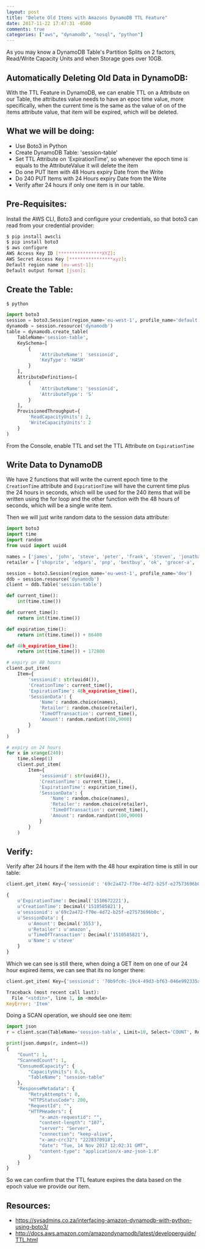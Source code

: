 ```yaml
---
layout: post
title: "Delete Old Items with Amazons DynamoDB TTL Feature"
date: 2017-11-22 17:47:31 -0500
comments: true
categories: ["aws", "dynamodb", "nosql", "python"] 
---
```


As you may know a DynamoDB Table's Partition Splits on 2 factors, Read/Write Capacity Units and when Storage goes over 10GB. 

## Automatically Deleting Old Data in DynamoDB:

With the TTL Feature in DynamoDB, we can enable TTL on a Attribute on our Table, the attributes value needs to have an epoc time value, more specifically, when the current time is the same as the value of on of the items attribute value, that item will be expired, which will be deleted.

## What we will be doing:

- Use Boto3 in Python
- Create DynamoDB Table: 'session-table'
- Set TTL Attribute on 'ExpirationTime', so whenever the epoch time is equals to the AttributeValue it will delete the item
- Do one PUT Item with 48 Hours expiry Date from the Write
- Do 240 PUT Items with 24 Hours expiry Date from the Write
- Verify after 24 hours if only one item is in our table.

## Pre-Requisites:

Install the AWS CLI, Boto3 and configure your credentials, so that boto3 can read from your credential provider:

```bash
$ pip install awscli
$ pip install boto3
$ aws configure
AWS Access Key ID [****************XYZ]: 
AWS Secret Access Key [****************xyz]: 
Default region name [eu-west-1]: 
Default output format [json]: 
```

## Create the Table:

```python
$ python

import boto3
session = boto3.Session(region_name='eu-west-1', profile_name='default')
dynamodb = session.resource('dynamodb')
table = dynamodb.create_table(
    TableName='session-table',
    KeySchema=[
        {
            'AttributeName': 'sessionid', 
            'KeyType': 'HASH'
        }
    ], 
    AttributeDefinitions=[
        {
            'AttributeName': 'sessionid', 
            'AttributeType': 'S'
        } 
    ], 
    ProvisionedThroughput={
        'ReadCapacityUnits': 2, 
        'WriteCapacityUnits': 2
    }
)
```

From the Console, enable TTL and set the TTL Attribute on `ExpirationTime`

## Write Data to DynamoDB

We have 2 functions that will write the current epoch time to the `CreationTime` attribute and `ExpirationTime` will have the current time plus the 24 hours in seconds, which will be used for the 240 items that will be written using the for loop and the other function with the 48 hours of seconds, which will be a single write item.

Then we will just write random data to the session data attribute:

```python
import boto3
import time
import random
from uuid import uuid4

names = ['james', 'john', 'steve', 'peter', 'frank', 'steven', 'jonathan', 'stephen', 'will', 'adam', 'william']
retailer = ['shoprite', 'edgars', 'pnp', 'bestbuy', 'ok', 'grocer-a', 'amazon', 'seveneleven', 'shop-a']

session = boto3.Session(region_name='eu-west-1', profile_name='dev')
ddb = session.resource('dynamodb')
client = ddb.Table('session-table')

def current_time():
    int(time.time())

def current_time():
    return int(time.time())

def expiration_time():
    return int(time.time()) + 86400

def 48h_expiration_time():
    return int(time.time()) + 172800

# expiry on 48 hours
client.put_item(
    Item={
        'sessionid': str(uuid4()),
        'CreationTime': current_time(),
        'ExpirationTime': 48h_expiration_time(),
        'SessionData': {
            'Name': random.choice(names),
            'Retailer': random.choice(retailer),
            'TimeOfTransaction': current_time(),
            'Amount': random.randint(100,9000)
        }
    }
)

# expiry on 24 hours
for x in xrange(240):
    time.sleep(1)
    client.put_item(
        Item={
            'sessionid': str(uuid4()),
            'CreationTime': current_time(),
            'ExpirationTime': expiration_time(),
            'SessionData': {
                'Name': random.choice(names),
                'Retailer': random.choice(retailer),
                'TimeOfTransaction': current_time(),
                'Amount': random.randint(100,9000)
            }
        }
    )
```

## Verify:

Verify after 24 hours if the item with the 48 hour expiration time is still in our table:

```python
client.get_item( Key={'sessionid': '69c2a472-f70e-4d72-b25f-e27573696b0c'} )['Item']

{
    u'ExpirationTime': Decimal('1510672221'),
    u'CreationTime': Decimal('1510585821'),
    u'sessionid': u'69c2a472-f70e-4d72-b25f-e27573696b0c',
    u'SessionData': {
        u'Amount': Decimal('3553'),
        u'Retailer': u'amazon',
        u'TimeOfTransaction': Decimal('1510585821'),
        u'Name': u'steve'
    }
}
```

Which we can see is still there, when doing a GET item on one of our 24 hour expired items, we can see that its no longer there:

```python
client.get_item( Key={'sessionid': '70b9fc8c-19c4-49d3-bf63-046e992335af'} )['Item']

Traceback (most recent call last):
  File "<stdin>", line 1, in <module>
KeyError: 'Item'
```

Doing a SCAN operation, we should see one item:

```python
import json
r = client.scan(TableName='session-table', Limit=10, Select='COUNT', ReturnConsumedCapacity='TOTAL')

print(json.dumps(r, indent=4))
{
    "Count": 1,
    "ScannedCount": 1,
    "ConsumedCapacity": {
        "CapacityUnits": 0.5,
        "TableName": "session-table"
    },
    "ResponseMetadata": {
        "RetryAttempts": 0,
        "HTTPStatusCode": 200,
        "RequestId": "",
        "HTTPHeaders": {
            "x-amzn-requestid": "",
            "content-length": "107",
            "server": "Server",
            "connection": "keep-alive",
            "x-amz-crc32": "2228370918",
            "date": "Tue, 14 Nov 2017 12:02:31 GMT",
            "content-type": "application/x-amz-json-1.0"
        }
    }
}
```

So we can confirm that the TTL feature expires the data based on the epoch value we provide our item.

## Resources:

- https://sysadmins.co.za/interfacing-amazon-dynamodb-with-python-using-boto3/
- http://docs.aws.amazon.com/amazondynamodb/latest/developerguide/TTL.html
